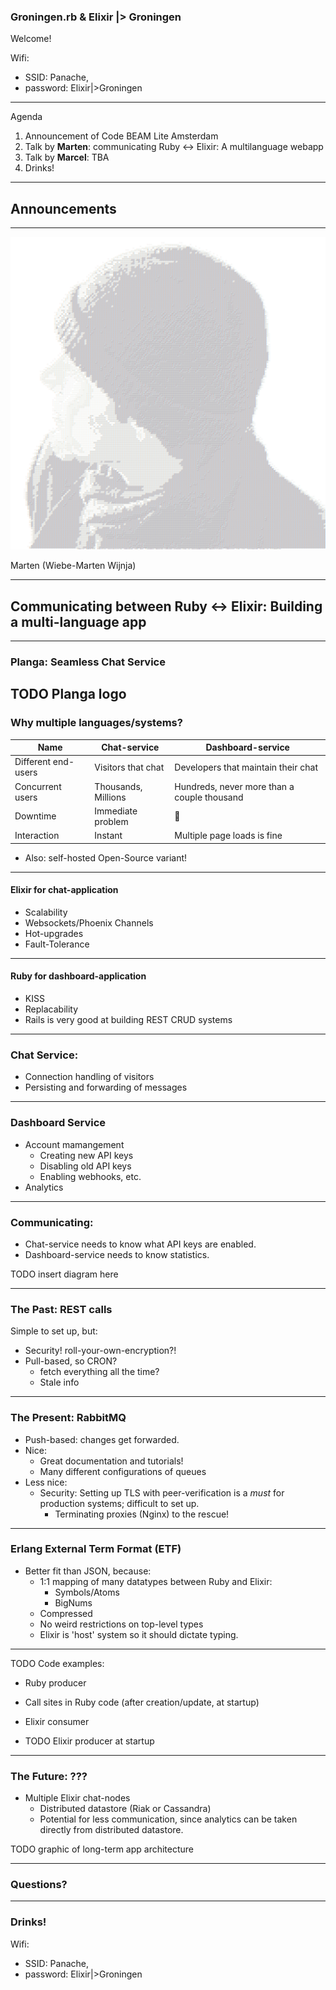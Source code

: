 
### Groningen.rb & Elixir |> Groningen

Welcome!

Wifi:<!-- .element: class="tiny-text" --> 
- SSID: Panache,<!-- .element: class="tiny-text" --> 
- password: Elixir|>Groningen<!-- .element: class="tiny-text" -->

---

Agenda

1. Announcement of Code BEAM Lite Amsterdam
2. Talk by **Marten**:
   communicating Ruby <-> Elixir: A multilanguage webapp
3. Talk by **Marcel**: TBA
4. Drinks!

---

## Announcements


---


![](wm_portrait_cutout_ascii_big.png)

Marten (Wiebe-Marten Wijnja)

---

## Communicating between Ruby <-> Elixir: Building a multi-language app

---

### Planga: Seamless Chat Service

TODO Planga logo
---

### Why multiple languages/systems?

| Name                | Chat-service        | Dashboard-service                           |
|---------------------|---------------------|---------------------------------------------|
| Different end-users | Visitors that chat  | Developers that maintain their chat         |
| Concurrent users    | Thousands, Millions | Hundreds, never more than a couple thousand |
| Downtime            | Immediate problem   | 🤷                                          |
| Interaction         | Instant             | Multiple page loads is fine                 |

- Also: self-hosted Open-Source variant!

---

#### Elixir for chat-application

- Scalability
- Websockets/Phoenix Channels
- Hot-upgrades
- Fault-Tolerance

---

#### Ruby for dashboard-application

- KISS
- Replacability
- Rails is very good at building REST CRUD systems

---

### Chat Service:

- Connection handling of visitors
- Persisting and forwarding of messages

---

### Dashboard Service

- Account mamangement
  - Creating new API keys
  - Disabling old API keys
  - Enabling webhooks, etc.
- Analytics

---

### Communicating:

- Chat-service needs to know what API keys are enabled.
- Dashboard-service needs to know statistics.

TODO insert diagram here

---

### The Past: REST calls

Simple to set up, but:

- Security! roll-your-own-encryption?!
- Pull-based, so CRON?
  - fetch everything all the time?
  - Stale info

---

### The Present: RabbitMQ

- Push-based: changes get forwarded.
- Nice: 
  - Great documentation and tutorials!
  - Many different configurations of queues
- Less nice:
  - Security: Setting up TLS with peer-verification is a _must_ for production systems; difficult to set up.
    - Terminating proxies (Nginx) to the rescue!



---

### Erlang External Term Format (ETF)

- Better fit than JSON, because:
  - 1:1 mapping of many datatypes between Ruby and Elixir:
     - Symbols/Atoms
     - BigNums
  - Compressed
  - No weird restrictions on top-level types
  - Elixir is 'host' system so it should dictate typing.

---

TODO Code examples:

- Ruby producer
- Call sites in Ruby code (after creation/update, at startup)

- Elixir consumer
- TODO Elixir producer at startup

---

### The Future: ???

- Multiple Elixir chat-nodes
  - Distributed datastore (Riak or Cassandra)
  - Potential for less communication, since analytics can be taken directly from distributed datastore.
  
TODO graphic of long-term app architecture


---

### Questions?

---

### Drinks!
Wifi:<!-- .element: class="tiny-text" --> 
- SSID: Panache,<!-- .element: class="tiny-text" --> 
- password: Elixir|>Groningen<!-- .element: class="tiny-text" -->
